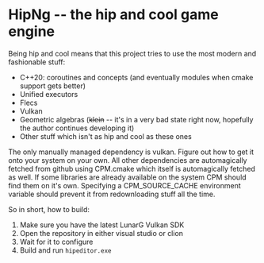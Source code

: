# HipNg -- the hip and cool game engine

Being hip and cool means that this project tries to use the most modern and fashionable stuff:

 * C++20: coroutines and concepts (and eventually modules when cmake support gets better)
 * Unified executors
 * Flecs
 * Vulkan
 * Geometric algebras (~~klein~~ -- it's in a very bad state right now, hopefully the author continues developing it)
 * Other stuff which isn't as hip and cool as these ones

The only manually managed dependency is vulkan. Figure out how to get it onto your system on your own.
All other dependencies are automagically fetched from github using CPM.cmake which itself is automagically fetched as well.
If some libraries are already available on the system CPM should find them on it's own.
Specifying a CPM_SOURCE_CACHE environment variable should prevent it from redownloading stuff all the time.

So in short, how to build:
 1. Make sure you have the latest LunarG Vulkan SDK
 2. Open the repository in either visual studio or clion
 3. Wait for it to configure
 4. Build and run `hipeditor.exe`
